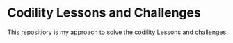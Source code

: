 # Codility Lessons and Challenges

This repositiory is my approach to solve the codility Lessons and challenges